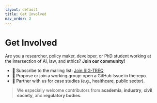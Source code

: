 ```yaml
---
layout: default
title: Get Involved
nav_order: 2
---
```


# Get Involved

Are you a researcher, policy maker, developer, or PhD student working at the intersection of AI, law, and ethics? **Join our community!**

 
- 📨 Subscribe to the mailing list: [Join SIG-TREQ](sig-ai-act-request@lists.tudelft.nl)  
- 🧩 Propose or join a working group: open a GitHub Issue in the repo.  
- 🤝 Partner with us for case studies (e.g., healthcare, public sector).

> We especially welcome contributors from **academia**, **industry**, **civil society**, and **regulatory bodies**.
